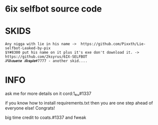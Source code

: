# 6ix selfbot source code  
 
# SKIDS
    Any nigga with lie in his name ->  https://github.com/Pixxth/Lie-selfbot-Leaked-by-pix
    $Y#8300 put his name on it plus it's exe don't download it. -> https://github.com/2ksyrus/6IX-SELFBOT
    𝓢𝒊𝒍𝒉𝞸𝞾𝙚𝒕𝒕𝙚 𝓑𝙧𝙖𝙥𝙡𝙚#7777 - another skid....
      
# INFO
ask me for more details on it cord:1₆ᵢₓ#1337

if you know how to install requirements.txt then you are one step ahead of everyone else! Congrats!

big time credit to coats.#1337 and fweak

